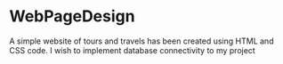 # WebPageDesign
A simple website of tours and travels has been created using HTML and CSS code. I wish to implement database connectivity to my project

